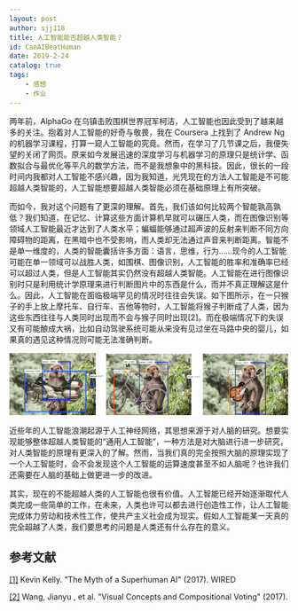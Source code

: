 ```yaml
---
layout: post
author: sjj118
title: 人工智能能否超越人类智能？
id: CanAIBeatHuman
date: 2019-2-24
catalog: true
tags:
    - 感想
    - 作业
---
```


两年前，AlphaGo 在乌镇击败围棋世界冠军柯洁，人工智能也因此受到了越来越多的关注。抱着对人工智能的好奇与敬畏，我在 Coursera 上找到了 Andrew Ng 的机器学习课程，打算一窥人工智能的究竟。然而，在学习了几节课之后，我便失望的关闭了网页。原来如今发展迅速的深度学习与机器学习的原理只是统计学、函数拟合与最优化等平凡的数学方法，而不是我想象中的黑科技。因此，很长的一段时间内我都对人工智能不感兴趣，因为我知道，光凭现在的方法人工智能是不可能超越人类智能的，人工智能想要超越人类智能必须在基础原理上有所突破。

而如今，我对这个问题有了更深的理解。首先，我们该如何比较两个智能孰高孰低？我们知道，在记忆、计算这些方面计算机早就可以碾压人类，而在图像识别等领域人工智能最近才达到了人类水平；蝙蝠能够通过超声波的反射来判断不同方向障碍物的距离，在黑暗中也不受影响，而人类却无法通过声音来判断距离。智能不是单一维度的，人类的智能囊括许多方面：语言，思维，行为……现今的人工智能可能在单一领域可以战胜人类，如围棋、图像识别，人工智能的胜率和准确率已经可以超过人类，但是人工智能其实仍然没有超越人类智能。人工智能在进行图像识别时只是利用统计学原理来进行判断图片中的东西是什么，而并不真正理解这是什么。因此，人工智能在面临极端罕见的情况时往往会失误。如下图所示，在一只猴子的手上放上摩托车、自行车、吉他等物时，人工智能将猴子判断成了人类，因为这些东西往往与人类同时出现而不会与猴子同时出现[2]。而在极端情况下的失误又有可能酿成大祸，比如自动驾驶系统可能从来没有见过坐在马路中央的婴儿，如果真的遇见这种情况则可能无法准确判断。

![](../img/monkey_guiter.png)

近些年的人工智能浪潮起源于人工神经网络，其思想来源于对人脑的研究。想要实现能够整体超越人类智能的“通用人工智能”，一种方法是对大脑进行进一步研究，对人类智能的原理有更深入的了解。然而，当我们真的完全按照大脑的原理实现了一个人工智能时，会不会发现这个人工智能的运算速度甚至不如人脑呢？也许我们还需要在人脑的基础上做更进一步的改进。

其实，现在的不能超越人类的人工智能也很有价值。人工智能已经开始逐渐取代人类完成一些简单的工作，在未来，人类也许可以都去进行创造性工作，让人工智能完成体力劳动和技术性工作，使共产主义社会成为现实。假如人工智能某一天真的完全超越了人类，我们要思考的问题是人类还有什么存在的意义。

## 参考文献

[[1]](https://www.wired.com/2017/04/the-myth-of-a-superhuman-ai/) Kevin Kelly. "The Myth of a Superhuman AI" (2017). WIRED

[[2]](https://arxiv.org/abs/1711.04451) Wang, Jianyu , et al. "Visual Concepts and Compositional Voting" (2017).